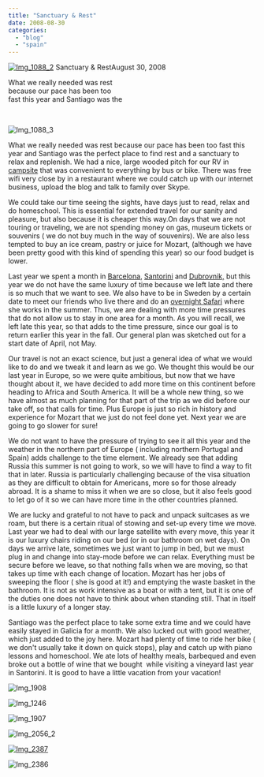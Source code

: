 ```yaml
---
title: "Sanctuary & Rest"
date: 2008-08-30
categories: 
  - "blog"
  - "spain"
---
```


 [![Img_1088_2](https://pub-ac94b3f306b24c0dba4238943c97f2e1.r2.dev/2008/08/30/img_1088_2.jpg "Img_1088_2")](https://pub-ac94b3f306b24c0dba4238943c97f2e1.r2.dev/photos/uncategorized/2008/08/30/img_1088_2.jpg) Sanctuary & RestAugust 30, 2008

What we really needed was rest  
because our pace has been too  
fast this year and Santiago was the

[  
](https://pub-ac94b3f306b24c0dba4238943c97f2e1.r2.dev/photos/uncategorized/2008/08/30/img_2056.jpg)

<!--more-->

![Img_1088_3](https://pub-ac94b3f306b24c0dba4238943c97f2e1.r2.dev/photos/uncategorized/2008/08/30/img_1088_3.jpg)

  

What we really needed was rest because our pace has been too fast this year and Santiago was the perfect place to find rest and a sanctuary to relax and replenish. We had a nice, large wooded pitch for our RV in [campsite](http://www.travel-library.com/campgrounds/europe/spain/santiago_de_compostela/camping_as_cancelas.html) that was convenient to everything by bus or bike. There was free wifi very close by in a restaurant where we could catch up with our internet business, upload the blog and talk to family over Skype.

We could take our time seeing the sights, have days just to read, relax and do homeschool. This is essential for extended travel for our sanity and pleasure, but also because it is cheaper this way.On days that we are not touring or traveling, we are not spending money on gas, museum tickets or souvenirs ( we do not buy much in the way of souvenirs). We are also less tempted to buy an ice cream, pastry or juice for Mozart, (although we have been pretty good with this kind of spending this year) so our food budget is lower.

Last year we spent a month in [Barcelona,](https://pub-ac94b3f306b24c0dba4238943c97f2e1.r2.dev/2007/05/barcelona-beach.html#more) [Santorini](https://pub-ac94b3f306b24c0dba4238943c97f2e1.r2.dev/2007/06/santorini-campi.html#more) and [Dubrovnik,](https://pub-ac94b3f306b24c0dba4238943c97f2e1.r2.dev/2007/08/heavenly-holida.html#more) but this year we do not have the same luxury of time because we left late and there is so much that we want to see. We also have to be in Sweden by a certain date to meet our friends who live there and do an [overnight Safari](http://www.kolmarden.com/Om-Kolmarden/Sprak/English/) where she works in the summer. Thus, we are dealing with more time pressures that do not allow us to stay in one area for a month. As you will recall, we left late this year, so that adds to the time pressure, since our goal is to return earlier this year in the fall. Our general plan was sketched out for a start date of April, not May.

Our travel is not an exact science, but just a general idea of what we would like to do and we tweak it and learn as we go. We thought this would be our last year in Europe, so we were quite ambitious, but now that we have thought about it, we have decided to add more time on this continent before heading to Africa and South America. It will be a whole new thing, so we have almost as much planning for that part of the trip as we did before our take off, so that calls for time. Plus Europe is just so rich in history and experience for Mozart that we just do not feel done yet. Next year we are going to go slower for sure!

We do not want to have the pressure of trying to see it all this year and the weather in the northern part of Europe ( including northern Portugal and Spain) adds challenge to the time element. We already see that adding Russia this summer is not going to work, so we will have to find a way to fit that in later. Russia is particularly challenging because of the visa situation as they are difficult to obtain for Americans, more so for those already abroad. It is a shame to miss it when we are so close, but it also feels good to let go of it so we can have more time in the other countries planned.

We are lucky and grateful to not have to pack and unpack suitcases as we roam, but there is a certain ritual of stowing and set-up every time we move. Last year we had to deal with our large satellite with every move, this year it is our luxury chairs riding on our bed (or in our bathroom on wet days). On days we arrive late, sometimes we just want to jump in bed, but we must plug in and change into stay-mode before we can relax. Everything must be secure before we leave, so that nothing falls when we are moving, so that takes up time with each change of location. Mozart has her jobs of sweeping the floor ( she is good at it!) and emptying the waste basket in the bathroom. It is not as work intensive as a boat or with a tent, but it is one of the duties one does not have to think about when standing still. That in itself is a little luxury of a longer stay.

Santiago was the perfect place to take some extra time and we could have easily stayed in Galicia for a month. We also lucked out with good weather, which just added to the joy here. Mozart had plenty of time to ride her bike ( we don't usually take it down on quick stops), play and catch up with piano lessons and homeschool. We ate lots of healthy meals, barbequed and even broke out a bottle of wine that we bought  while visiting a vineyard last year in Santorini. It is good to have a little vacation from your vacation!

![Img_1908](https://pub-ac94b3f306b24c0dba4238943c97f2e1.r2.dev/photos/uncategorized/2008/08/30/img_1908.jpg)

![Img_1246](https://pub-ac94b3f306b24c0dba4238943c97f2e1.r2.dev/photos/uncategorized/2008/08/30/img_1246.jpg)

[](https://pub-ac94b3f306b24c0dba4238943c97f2e1.r2.dev/photos/uncategorized/2008/08/30/img_2370.jpg)

![Img_1907](https://pub-ac94b3f306b24c0dba4238943c97f2e1.r2.dev/photos/uncategorized/2008/08/30/img_1907.jpg)

  

![Img_2056_2](https://pub-ac94b3f306b24c0dba4238943c97f2e1.r2.dev/photos/uncategorized/2008/08/30/img_2056_2.jpg)

[![Img_2387](https://pub-ac94b3f306b24c0dba4238943c97f2e1.r2.dev/2008/08/30/img_2387.jpg "Img_2387")](https://pub-ac94b3f306b24c0dba4238943c97f2e1.r2.dev/photos/uncategorized/2008/08/30/img_2387.jpg)  
  

![Img_2386](https://pub-ac94b3f306b24c0dba4238943c97f2e1.r2.dev/photos/uncategorized/2008/08/30/img_2386.jpg)
